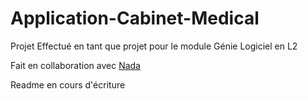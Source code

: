 # Application-Cabinet-Medical
Projet Effectué en tant que projet pour le module Génie Logiciel en L2

Fait en collaboration avec [Nada](https://github.com/NaaaaaaaaaaDaa)



Readme en cours d'écriture
